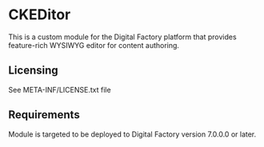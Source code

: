 CKEDitor
==========================================

This is a custom module for the Digital Factory platform that provides feature-rich WYSIWYG editor for content authoring.

Licensing
---------
See META-INF/LICENSE.txt file

Requirements
------------
Module is targeted to be deployed to Digital Factory version 7.0.0.0 or later.
